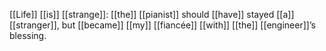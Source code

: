 [[Life]] [[is]] [[strange]]: [[the]] [[pianist]] should [[have]] stayed [[a]] [[stranger]], but [[became]] [[my]] [[fiancée]] [[with]] [[the]] [[engineer]]’s blessing. 
